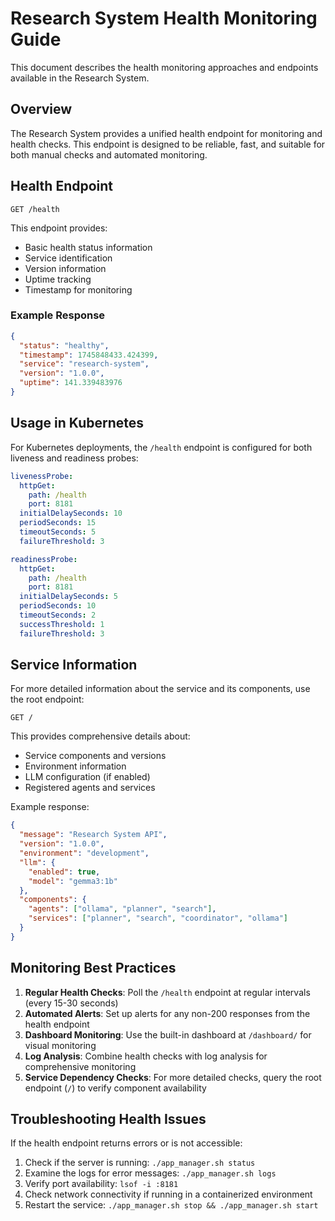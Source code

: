 # Research System Health Monitoring Guide

This document describes the health monitoring approaches and endpoints available in the Research System.

## Overview

The Research System provides a unified health endpoint for monitoring and health checks. 
This endpoint is designed to be reliable, fast, and suitable for both manual checks and automated monitoring.

## Health Endpoint

```
GET /health
```

This endpoint provides:
- Basic health status information
- Service identification
- Version information
- Uptime tracking
- Timestamp for monitoring

### Example Response

```json
{
  "status": "healthy",
  "timestamp": 1745848433.424399,
  "service": "research-system",
  "version": "1.0.0",
  "uptime": 141.339483976
}
```

## Usage in Kubernetes

For Kubernetes deployments, the `/health` endpoint is configured for both liveness and readiness probes:

```yaml
livenessProbe:
  httpGet:
    path: /health
    port: 8181
  initialDelaySeconds: 10
  periodSeconds: 15
  timeoutSeconds: 5
  failureThreshold: 3

readinessProbe:
  httpGet:
    path: /health
    port: 8181
  initialDelaySeconds: 5
  periodSeconds: 10
  timeoutSeconds: 2
  successThreshold: 1
  failureThreshold: 3
```

## Service Information

For more detailed information about the service and its components, use the root endpoint:

```
GET /
```

This provides comprehensive details about:
- Service components and versions
- Environment information
- LLM configuration (if enabled)
- Registered agents and services

Example response:

```json
{
  "message": "Research System API",
  "version": "1.0.0",
  "environment": "development",
  "llm": {
    "enabled": true,
    "model": "gemma3:1b"
  },
  "components": {
    "agents": ["ollama", "planner", "search"],
    "services": ["planner", "search", "coordinator", "ollama"]
  }
}
```

## Monitoring Best Practices

1. **Regular Health Checks**: Poll the `/health` endpoint at regular intervals (every 15-30 seconds)
2. **Automated Alerts**: Set up alerts for any non-200 responses from the health endpoint
3. **Dashboard Monitoring**: Use the built-in dashboard at `/dashboard/` for visual monitoring
4. **Log Analysis**: Combine health checks with log analysis for comprehensive monitoring
5. **Service Dependency Checks**: For more detailed checks, query the root endpoint (`/`) to verify component availability

## Troubleshooting Health Issues

If the health endpoint returns errors or is not accessible:

1. Check if the server is running: `./app_manager.sh status`
2. Examine the logs for error messages: `./app_manager.sh logs`
3. Verify port availability: `lsof -i :8181`
4. Check network connectivity if running in a containerized environment
5. Restart the service: `./app_manager.sh stop && ./app_manager.sh start`
